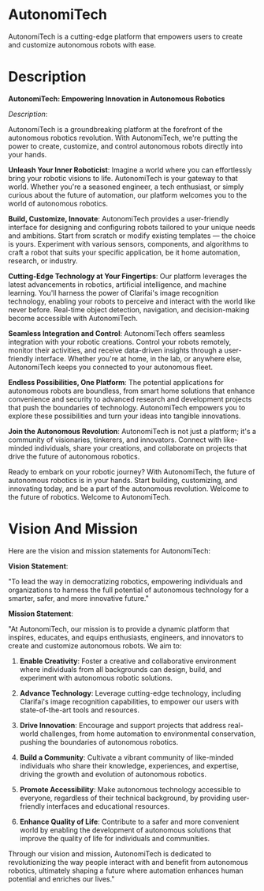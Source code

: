 # AutonomiTech 

AutonomiTech is a cutting-edge platform that empowers users to create and customize autonomous robots with ease. 

# Description 

**AutonomiTech: Empowering Innovation in Autonomous Robotics**

*Description*:

AutonomiTech is a groundbreaking platform at the forefront of the autonomous robotics revolution. With AutonomiTech, we're putting the power to create, customize, and control autonomous robots directly into your hands.

**Unleash Your Inner Roboticist**:
Imagine a world where you can effortlessly bring your robotic visions to life. AutonomiTech is your gateway to that world. Whether you're a seasoned engineer, a tech enthusiast, or simply curious about the future of automation, our platform welcomes you to the world of autonomous robotics.

**Build, Customize, Innovate**:
AutonomiTech provides a user-friendly interface for designing and configuring robots tailored to your unique needs and ambitions. Start from scratch or modify existing templates — the choice is yours. Experiment with various sensors, components, and algorithms to craft a robot that suits your specific application, be it home automation, research, or industry.

**Cutting-Edge Technology at Your Fingertips**:
Our platform leverages the latest advancements in robotics, artificial intelligence, and machine learning. You'll harness the power of Clarifai's image recognition technology, enabling your robots to perceive and interact with the world like never before. Real-time object detection, navigation, and decision-making become accessible with AutonomiTech.

**Seamless Integration and Control**:
AutonomiTech offers seamless integration with your robotic creations. Control your robots remotely, monitor their activities, and receive data-driven insights through a user-friendly interface. Whether you're at home, in the lab, or anywhere else, AutonomiTech keeps you connected to your autonomous fleet.

**Endless Possibilities, One Platform**:
The potential applications for autonomous robots are boundless, from smart home solutions that enhance convenience and security to advanced research and development projects that push the boundaries of technology. AutonomiTech empowers you to explore these possibilities and turn your ideas into tangible innovations.

**Join the Autonomous Revolution**:
AutonomiTech is not just a platform; it's a community of visionaries, tinkerers, and innovators. Connect with like-minded individuals, share your creations, and collaborate on projects that drive the future of autonomous robotics.

Ready to embark on your robotic journey? With AutonomiTech, the future of autonomous robotics is in your hands. Start building, customizing, and innovating today, and be a part of the autonomous revolution. Welcome to the future of robotics. Welcome to AutonomiTech.

# Vision And Mission 

Here are the vision and mission statements for AutonomiTech:

**Vision Statement**:

"To lead the way in democratizing robotics, empowering individuals and organizations to harness the full potential of autonomous technology for a smarter, safer, and more innovative future."

**Mission Statement**:

"At AutonomiTech, our mission is to provide a dynamic platform that inspires, educates, and equips enthusiasts, engineers, and innovators to create and customize autonomous robots. We aim to:

1. **Enable Creativity**: Foster a creative and collaborative environment where individuals from all backgrounds can design, build, and experiment with autonomous robotic solutions.

2. **Advance Technology**: Leverage cutting-edge technology, including Clarifai's image recognition capabilities, to empower our users with state-of-the-art tools and resources.

3. **Drive Innovation**: Encourage and support projects that address real-world challenges, from home automation to environmental conservation, pushing the boundaries of autonomous robotics.

4. **Build a Community**: Cultivate a vibrant community of like-minded individuals who share their knowledge, experiences, and expertise, driving the growth and evolution of autonomous robotics.

5. **Promote Accessibility**: Make autonomous technology accessible to everyone, regardless of their technical background, by providing user-friendly interfaces and educational resources.

6. **Enhance Quality of Life**: Contribute to a safer and more convenient world by enabling the development of autonomous solutions that improve the quality of life for individuals and communities.

Through our vision and mission, AutonomiTech is dedicated to revolutionizing the way people interact with and benefit from autonomous robotics, ultimately shaping a future where automation enhances human potential and enriches our lives."
